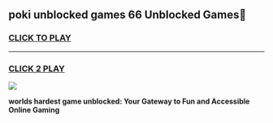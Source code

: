 
## poki unblocked games 66 Unblocked Games👋
<h3>
<a href="https://premium.freeplayer.one?title=poki_unblocked_games_66&ref=16F">CLICK TO PLAY</a></h3>
<hr>

<h3>
<a href="https://premium.freeplayer.one?title=poki_unblocked_games_66&ref=16F">CLICK 2 PLAY</a>
  
</h3>

<a href="https://premium.freeplayer.one?title=poki_unblocked_games_66&ref=16F/"><img src="https://clearcache.store/games.png"></a>


**worlds hardest game unblocked: Your Gateway to Fun and Accessible Online Gaming**
